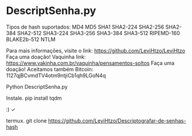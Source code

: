 # DescriptSenha.py
Tipos de hash suportados:
MD4
MD5
SHA1
SHA2-224
SHA2-256
SHA2-384
SHA2-512
SHA3-224
SHA3-256
SHA3-384
SHA3-512
RIPEMD-160
BLAKE2b-512
NTLM

Para mais informações, visite o link: https://github.com/LeviHtzo/LeviHtzo
Faça uma doação!
Vaquinha link: https://www.vakinha.com.br/vaquinha/pensamentos-soltos
Faça uma doação! Aceitamos também Bitcoin: 1127qjBCvmdTV4otm9ntjiCb1qh9LGoN4q

Python DescriptSenha.py

Instale. pip install tqdm

:) ✓

termux.     git clone https://github.com/LeviHtzo/Descriptografar-de-senhas-hash
